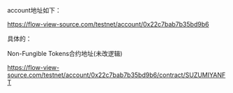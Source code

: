 account地址如下：

https://flow-view-source.com/testnet/account/0x22c7bab7b35bd9b6

具体的：

Non-Fungible Tokens合约地址(未改逻辑)

https://flow-view-source.com/testnet/account/0x22c7bab7b35bd9b6/contract/SUZUMIYANFT

